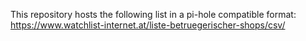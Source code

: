 This repository hosts the following list in a pi-hole compatible format:
https://www.watchlist-internet.at/liste-betruegerischer-shops/csv/
